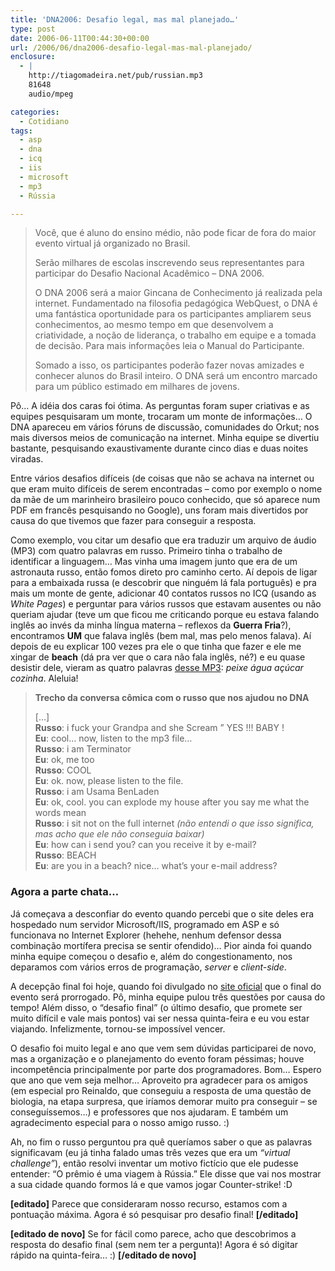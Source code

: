 ```yaml
---
title: 'DNA2006: Desafio legal, mas mal planejado…'
type: post
date: 2006-06-11T00:44:30+00:00
url: /2006/06/dna2006-desafio-legal-mas-mal-planejado/
enclosure:
  - |
    http://tiagomadeira.net/pub/russian.mp3
    81648
    audio/mpeg

categories:
  - Cotidiano
tags:
  - asp
  - dna
  - icq
  - iis
  - microsoft
  - mp3
  - Rússia

---
```

> Você, que é aluno do ensino médio, não pode ficar de fora do maior evento virtual já organizado no Brasil.
>
> Serão milhares de escolas inscrevendo seus representantes para participar do Desafio Nacional Acadêmico – DNA 2006.
>
> O DNA 2006 será a maior Gincana de Conhecimento já realizada pela internet. Fundamentado na filosofia pedagógica WebQuest, o DNA é uma fantástica oportunidade para os participantes ampliarem seus conhecimentos, ao mesmo tempo em que desenvolvem a criatividade, a noção de liderança, o trabalho em equipe e a tomada de decisão. Para mais informações leia o Manual do Participante.
>
> Somado a isso, os participantes poderão fazer novas amizades e conhecer alunos do Brasil inteiro. O DNA será um encontro marcado para um público estimado em milhares de jovens.

Pô… A idéia dos caras foi ótima. As perguntas foram super criativas e as equipes pesquisaram um monte, trocaram um monte de informações… O DNA apareceu em vários fóruns de discussão, comunidades do Orkut; nos mais diversos meios de comunicação na internet. Minha equipe se divertiu bastante, pesquisando exaustivamente durante cinco dias e duas noites viradas.

Entre vários desafios difíceis (de coisas que não se achava na internet ou que eram muito difíceis de serem encontradas – como por exemplo o nome da mãe de um marinheiro brasileiro pouco conhecido, que só aparece num PDF em francês pesquisando no Google), uns foram mais divertidos por causa do que tivemos que fazer para conseguir a resposta.

Como exemplo, vou citar um desafio que era traduzir um arquivo de áudio (MP3) com quatro palavras em russo. Primeiro tinha o trabalho de identificar a linguagem… Mas vinha uma imagem junto que era de um astronauta russo, então fomos direto pro caminho certo. Aí depois de ligar para a embaixada russa (e descobrir que ninguém lá fala português) e pra mais um monte de gente, adicionar 40 contatos russos no ICQ (usando as _White Pages_) e perguntar para vários russos que estavam ausentes ou não queriam ajudar (teve um que ficou me criticando porque eu estava falando inglês ao invés da minha língua materna – reflexos da **Guerra Fria**?), encontramos **UM** que falava inglês (bem mal, mas pelo menos falava). Aí depois de eu explicar 100 vezes pra ele o que tinha que fazer e ele me xingar de **beach** (dá pra ver que o cara não fala inglês, né?) e eu quase desistir dele, vieram as quatro palavras [desse MP3][1]: _peixe água açúcar cozinha_. Aleluia!

> **Trecho da conversa cômica com o russo que nos ajudou no DNA**
>
> […]  
> **Russo**: i fuck your Grandpa and she Scream ” YES !!! BABY !  
> **Eu**: cool… now, listen to the mp3 file…  
> **Russo**: i am Terminator  
> **Eu**: ok, me too  
> **Russo**: COOL  
> **Eu**: ok. now, please listen to the file.  
> **Russo**: i am Usama BenLaden  
> **Eu**: ok, cool. you can explode my house after you say me what the words mean  
> **Russo**: i sit not on the full internet _(não entendi o que isso significa, mas acho que ele não conseguia baixar)_  
> **Eu**: how can i send you? can you receive it by e-mail?  
> **Russo**: BEACH  
> **Eu**: are you in a beach? nice… what’s your e-mail address?

### Agora a parte chata…

Já começava a desconfiar do evento quando percebi que o site deles era hospedado num servidor Microsoft/IIS, programado em ASP e só funcionava no Internet Explorer (hehehe, nenhum defensor dessa combinação mortífera precisa se sentir ofendido)… Pior ainda foi quando minha equipe começou o desafio e, além do congestionamento, nos deparamos com vários erros de programação, _server_ e _client-side_.

A decepção final foi hoje, quando foi divulgado no [site oficial][2] que o final do evento será prorrogado. Pô, minha equipe pulou três questões por causa do tempo! Além disso, o “desafio final” (o último desafio, que promete ser muito difícil e vale mais pontos) vai ser nessa quinta-feira e eu vou estar viajando. Infelizmente, tornou-se impossível vencer.

O desafio foi muito legal e ano que vem sem dúvidas participarei de novo, mas a organização e o planejamento do evento foram péssimas; houve incompetência principalmente por parte dos programadores. Bom… Espero que ano que vem seja melhor… Aproveito pra agradecer para os amigos (em especial pro Reinaldo, que conseguiu a resposta de uma questão de biologia, na etapa surpresa, que iríamos demorar muito pra conseguir – se conseguíssemos…) e professores que nos ajudaram. E também um agradecimento especial para o nosso amigo russo. :)

Ah, no fim o russo perguntou pra quê queríamos saber o que as palavras significavam (eu já tinha falado umas três vezes que era um _“virtual challenge”_), então resolvi inventar um motivo fictício que ele pudesse entender: “O prêmio é uma viagem à Rússia.” Ele disse que vai nos mostrar a sua cidade quando formos lá e que vamos jogar Counter-strike! :D

**[editado]** Parece que consideraram nosso recurso, estamos com a pontuação máxima. Agora é só pesquisar pro desafio final! **[/editado]**

**[editado de novo]** Se for fácil como parece, acho que descobrimos a resposta do desafio final (sem nem ter a pergunta)! Agora é só digitar rápido na quinta-feira… :) **[/editado de novo]**

 [1]: http://tiagomadeira.net/pub/russian.mp3
 [2]: http://www.dna2006.org

